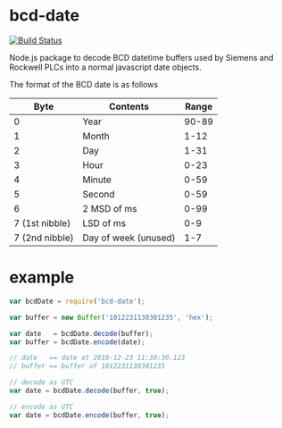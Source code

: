 bcd-date
========

[![Build Status](https://travis-ci.org/eflexsystems/bcd-date.svg?branch=master)](https://travis-ci.org/eflexsystems/bcd-date)

Node.js package to decode BCD datetime buffers used by Siemens and Rockwell PLCs into a normal javascript date objects.

The format of the BCD date is as follows


| Byte           | Contents             | Range |
|----------------|----------------------|-------|
| 0              | Year                 | 90-89 |
| 1              | Month                | 1-12  |
| 2              | Day                  | 1-31  |
| 3              | Hour                 | 0-23  |
| 4              | Minute               | 0-59  |
| 5              | Second               | 0-59  |
| 6              | 2 MSD of ms          | 0-99  |
| 7 (1st nibble) | LSD of ms            | 0-9   |
| 7 (2nd nibble) | Day of week (unused) | 1-7   |

example
=======

```js
var bcdDate = require('bcd-date');

var buffer = new Buffer('1012231130301235', 'hex');

var date   = bcdDate.decode(buffer);
var buffer = bcdDate.encode(date);

// date   == date at 2010-12-23 11:30:30.123
// buffer == buffer of 1012231130301235

// decode as UTC
var date = bcdDate.decode(buffer, true);

// encode as UTC
var date = bcdDate.encode(buffer, true);
```
